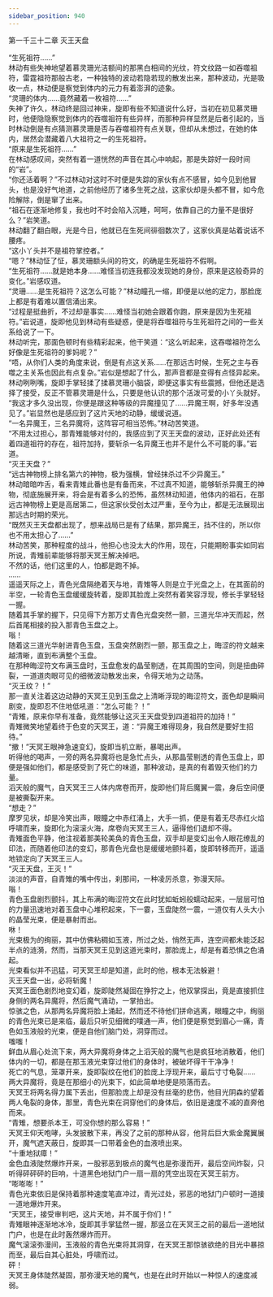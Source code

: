 ```yaml
---
sidebar_position: 940
---
```

 第一千三十二章 灭王天盘


“生死祖符……”  
林动有些失神地望着慕灵珊光洁额间的那黑白相间的光纹，符文纹路一如吞噬祖符，雷霆祖符那般古老，一种独特的波动若隐若现的散发出来，那种波动，光是吸收一点，林动便是察觉到体内的元力有着澎湃的迹象。  
“灵珊的体内……竟然藏着一枚祖符……”  
失神了许久，林动终是回过神来，旋即有些不知道说什么好，当初在初见慕灵珊时，他便隐隐察觉到体内的吞噬祖符有些异样，而那种异样显然是后者引起的，当时林动倒是有点猜测慕灵珊是否与吞噬祖符有点关联，但却从未想过，在她的体内，居然会潜藏着八大祖符之一的生死祖符。  
“原来是生死祖符……”  
在林动感叹间，突然有着一道恍然的声音在其心中响起，那是失踪好一段时间的“岩”。  
“你还活着啊？”不过林动对这时不时便是失踪的家伙有点不感冒，如今见到他冒头，也是没好气地道，之前他经历了诸多生死之战，这家伙却是头都不冒，如今危险解除，倒是窜了出来。  
“祖石在逐渐地修复，我也时不时会陷入沉睡，呵呵，依靠自己的力量不是很好么？”岩笑道。  
林动翻了翻白眼，光是今日，他就已在生死间徘徊数次了，这家伙真是站着说话不腰疼。  
“这小丫头并不是祖符掌控者。”  
“嗯？”林动怔了怔，慕灵珊额头间的符文，的确是生死祖符不假啊。  
“生死祖符……就是她本身……难怪当初连我都没发现她的身份，原来是这般奇异的变化。”岩感叹道。  
“灵珊……是生死祖符？这怎么可能？”林动瞳孔一缩，即便是以他的定力，那脸庞上都是有着难以置信涌出来。  
“过程是挺曲折，不过却是事实……难怪当初她会跟着你跑，原来是因为生死祖符。”岩说道，旋即他见到林动有些疑惑，便是将吞噬祖符与生死祖符之间的一些关系给说了一下。  
林动听完，那面色顿时有些精彩起来，他干笑道：“这么听起来，这吞噬祖符怎么好像是生死祖符的爹妈呢？”  
“唔，从你们人类的角度来说，倒是有点这关系……在那远古时候，生死之主与吞噬之主关系也因此有点复杂。”岩似是想起了什么，那声音都是变得有点怪异起来。  
林动咧咧嘴，旋即手掌轻揉了揉慕灵珊小脑袋，即便这事实有些震撼，但他还是选择了接受，反正不管慕灵珊是什么，只要是他认识的那个活泼可爱的小丫头就好。  
“我这才多久没出现，你便是跟这种等级的异魔撞见了……异魔王啊，好多年没遇见了。”岩显然也是感应到了这片天地的动静，缓缓说道。  
“一名异魔王，三名异魔将，这阵容可相当恐怖。”林动苦笑道。  
“不用太过担心，那青雉能够对付的，我感应到了灭王天盘的波动，正好此处还有着四道祖符的存在，祖符加持，要斩杀一名异魔王也并不是什么不可能的事。”岩道。  
“灭王天盘？”  
“远古神物榜上排名第六的神物，极为强横，曾经抹杀过不少异魔王。”  
林动暗暗咋舌，看来青雉此番也是有备而来，不过真不知道，能够斩杀异魔王的神物，彻底施展开来，将会是有着多么的恐怖，虽然林动知道，他体内的祖石，在那远古神物榜上更是高居第二，但这家伙受创太过严重，至今为止，都是无法展现出那远古时期的荣光。  
“既然灭王天盘都出现了，想来战局已是有了结果，那异魔王，挡不住的，所以你也不用太担心了……”  
林动苦笑，那种程度的战斗，他担心也没太大的作用，现在，只能期盼事实如同岩所说，青雉前辈能够将那天冥王解决掉吧。  
不然的话，他们这里的人，怕都是跑不掉。  
……  
遥遥天际之上，青色光盘隔绝着天与地，青雉等人则是立于光盘之上，在其面前的半空，一轮青色玉盘缓缓旋转着，旋即其脸庞上突然有着笑容浮现，修长手掌轻轻一握。  
随着其手掌的握下，只见得下方那万丈青色光盘突然一颤，三道光华冲天而起，然后首尾相接的投入那青色玉盘之上。  
嗡！  
随着这三道光华射进青色玉盘，玉盘突然剧烈一颤，那玉盘之上，晦涩的符文越来越清晰，直到布满整个玉盘。  
在那种晦涩符文布满玉盘时，玉盘愈发的晶莹剔透，在其周围的空间，则是扭曲碎裂，一道道肉眼可见的细微波动散发出来，令得天地为之动荡。  
“灭王纹？！”  
那一直关注着这边动静的天冥王见到玉盘之上清晰浮现的晦涩符文，面色却是瞬间剧变，旋即忍不住地低吼道：“怎么可能？！”  
“青雉，原来你早有准备，竟然能够让这灭王天盘受到四道祖符的加持！”  
青雉微笑地望着终于色变的天冥王，道：“异魔王难得现身，我自然是要好生招待。”  
“撤！”天冥王眼神急速变幻，旋即当机立断，暴喝出声。  
听得他的喝声，一旁的两名异魔将也是急忙点头，从那晶莹剔透的青色玉盘上，即便是强如他们，都是感受到了死亡的味道，那种波动，是真的有着毁灭他们的力量。  
滔天般的魔气，自天冥王三人体内席卷而开，旋即他们背后魔翼一震，身后空间便是被撕裂开来。  
“想走？”  
摩罗见状，却是冷笑出声，眼瞳之中赤红涌上，大手一抓，便是有着无尽赤红火焰呼啸而来，旋即化为滚滚火海，席卷向天冥王三人，逼得他们退却不得。  
青雉面色平静，他注视着那美轮美奂的青色玉盘，双手却是变幻出令人眼花缭乱的印法，而随着他印法的变幻，那青色光盘也是缓缓地颤抖着，旋即转移而开，遥遥地锁定向了天冥王三人。  
“灭王天盘，王灭！”  
淡淡的声音，自青雉的嘴中传出，刹那间，一种凌厉杀意，弥漫天际。  
嗡！  
青色玉盘剧烈颤抖，其上布满的晦涩符文在此时犹如蚯蚓般蠕动起来，一层层可怕的力量迅速地对着玉盘中心堆积起来，下一霎，玉盘陡然一震，一道仅有人头大小的晶莹光束，便是暴射而出。  
咻！  
光束极为的绚丽，其中仿佛粘稠如玉液，所过之处，悄然无声，连空间都未能泛起半点的涟漪，然而，当那天冥王见到这道光束时，那脸庞上，却是有着恐惧之色涌起。  
光束看似并不迅猛，可天冥王却是知道，此时的他，根本无法躲避！  
灭王天盘一出，必将斩魔！  
天冥王面色剧烈地变幻着，旋即陡然凝固在狰狞之上，他双掌探出，竟是直接抓住身侧的两名异魔将，然后魔气涌动，一掌拍出。  
惊骇之色，从那两名异魔将脸上涌起，然而还不待他们拼命逃离，眼瞳之中，绚丽的青色光束已是来临，最后只听见细微的噗通一声，他们便是察觉到眉心一痛，青色如玉液般的光束，便是自他们脑门处，洞穿而过。  
嗤嗤！  
鲜血从眉心处流下来，两大异魔将身体之上滔天般的魔气也是疯狂地消散着，他们体内的一切，都是在那玉液光束穿过他们的身体时，被破坏得干干净净！  
死亡的气息，笼罩开来，旋即裂纹在他们的脸庞上浮现开来，最后寸寸龟裂……  
两大异魔将，竟是在那细小的光束下，如此简单地便是陨落而去。  
天冥王将两名得力属下丢出，但那脸庞上却是没有丝毫的悲伤，他目光阴森的望着两人龟裂的身体，那里，青色光束在洞穿他们的身体后，依旧是速度不减的直奔他而来。  
“青雉，想要杀本王，可没你想的那么容易！”  
天冥王仰天咆哮，头发披散下来，再没了之前的那种从容，他背后巨大紫金魔翼展开，魔气遮天蔽日，旋即其一口带着金色的血液喷出来。  
“十重地狱瘴！”  
金色血液陡然爆炸开来，一股邪恶到极点的魔气也是弥漫而开，最后空间炸裂，只听得砰砰砰的巨响，十道黑色地狱门户一扇一扇的凭空出现在天冥王前方。  
“嘭嘭嘭！”  
青色光束依旧是保持着那种速度笔直冲过，青光过处，邪恶的地狱门户顿时一道接一道地爆炸开来。  
“天冥王，接受审判吧，这片天地，并不属于你们！”  
青雉眼神逐渐地冰冷，旋即其手掌猛然一握，那竖立在天冥王之前的最后一道地狱门户，也是在此时轰然爆炸而开。  
魔气滚滚弥漫间，玉液般的青色光束将其洞穿，在天冥王那惊骇欲绝的目光中暴掠而至，最后自其心脏处，呼啸而过。  
砰！  
天冥王身体陡然凝固，那弥漫天地的魔气，也是在此时开始以一种惊人的速度减弱。  
  
  
